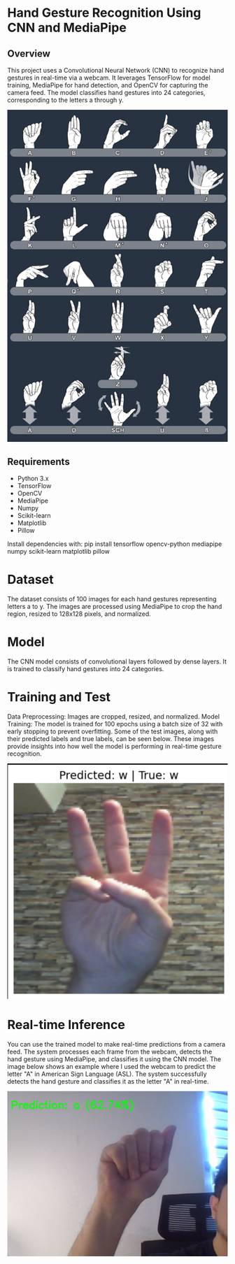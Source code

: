 # Hand Gesture Recognition Using CNN and MediaPipe
## Overview
This project uses a Convolutional Neural Network (CNN) to recognize hand gestures in real-time via a webcam. It leverages TensorFlow for model training, MediaPipe for hand detection, and OpenCV for capturing the camera feed. The model classifies hand gestures into 24 categories, corresponding to the letters a through y.

![ASL](asl.png)

## **Requirements**

- Python 3.x
- TensorFlow
- OpenCV
- MediaPipe
- Numpy
- Scikit-learn
- Matplotlib
- Pillow

Install dependencies with:
pip install tensorflow opencv-python mediapipe numpy scikit-learn matplotlib pillow

# Dataset
The dataset consists of 100 images for each hand gestures representing letters a to y. The images are processed using MediaPipe to crop the hand region, resized to 128x128 pixels, and normalized.

# Model
The CNN model consists of convolutional layers followed by dense layers. It is trained to classify hand gestures into 24 categories.

# Training and Test
Data Preprocessing: Images are cropped, resized, and normalized.
Model Training: The model is trained for 100 epochs using a batch size of 32 with early stopping to prevent overfitting.
Some of the test images, along with their predicted labels and true labels, can be seen below. These images provide insights into how well the model is performing in real-time gesture recognition.

![Test Image](test_image.png)

# Real-time Inference
You can use the trained model to make real-time predictions from a camera feed. The system processes each frame from the webcam, detects the hand gesture using MediaPipe, and classifies it using the CNN model.
The image below shows an example where I used the webcam to predict the letter "A" in American Sign Language (ASL). The system successfully detects the hand gesture and classifies it as the letter "A" in real-time.

![Camera Feed](a.png)










